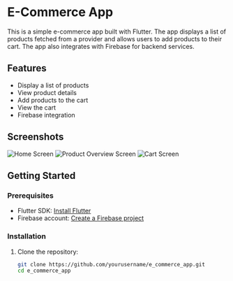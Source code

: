 # E-Commerce App

This is a simple e-commerce app built with Flutter. The app displays a list of products fetched from a provider and allows users to add products to their cart. The app also integrates with Firebase for backend services.

## Features

- Display a list of products
- View product details
- Add products to the cart
- View the cart
- Firebase integration

## Screenshots

![Home Screen](screenshots/home_screen.png)
![Product Overview Screen](screenshots/products_overview_screen.png)
![Cart Screen](screenshots/cart_screen.png)

## Getting Started

### Prerequisites

- Flutter SDK: [Install Flutter](https://flutter.dev/docs/get-started/install)
- Firebase account: [Create a Firebase project](https://firebase.google.com/)

### Installation

1. Clone the repository:

   ```sh
   git clone https://github.com/yourusername/e_commerce_app.git
   cd e_commerce_app
